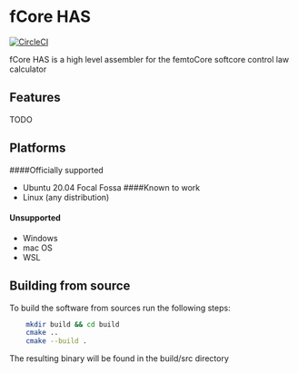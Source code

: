 # fCore HAS

[![CircleCI](https://circleci.com/gh/filssavi/fCore_has.svg?style=shield&circle-token=1145a78e36553f20bf503af95f607591199be482)](https://app.circleci.com/pipelines/github/filssavi/fCore_has)


fCore HAS is a high level assembler for the femtoCore softcore control law calculator

## Features

TODO

## Platforms

####Officially supported
- Ubuntu 20.04 Focal Fossa
####Known to work
- Linux (any distribution)

#### Unsupported
- Windows
- mac OS
- WSL

## Building from source

To build the software from sources run the following steps:
```bash
    mkdir build && cd build
    cmake ..
    cmake --build .
```
    
 The resulting binary will be found in the build/src directory
